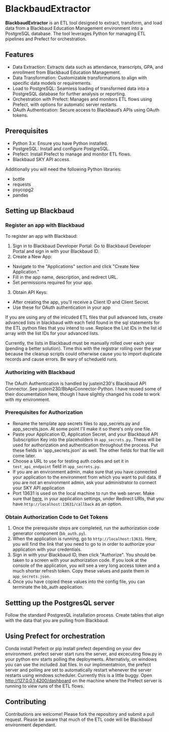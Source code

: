 # BlackbaudExtractor

**BlackbaudExtractor** is an ETL tool designed to extract, transform, and load data from a Blackbaud Education Management environment into a PostgreSQL database. The tool leverages Python for managing ETL pipelines and Prefect for orchestration.

## Features
- Data Extraction: Extracts data such as attendance, transcripts, GPA, and enrollment from Blackbaud Education Management.
- Data Transformation: Customizable transformations to align with specific data models or requirements.
- Load to PostgreSQL: Seamless loading of transformed data into a PostgreSQL database for further analysis or reporting.
- Orchestration with Prefect: Manages and monitors ETL flows using Prefect, with options for automatic server restarts.
- OAuth Authentication: Secure access to Blackbaud’s APIs using OAuth tokens.

## Prerequisites
- Python 3.x: Ensure you have Python installed.
- PostgreSQL: Install and configure PostgreSQL.
- Prefect: Install Prefect to manage and monitor ETL flows.
- Blackbaud SKY API access.

Additionally you will need the following Python libraries:
- bottle
- requests
- psycopg2
- pandas

## Setting up Blackbaud
### Register an app with Blackbaud
To register an app with Blackbaud:
1. Sign in to Blackbaud Developer Portal: Go to Blackbaud Developer Portal and sign in with your Blackbaud ID.
2. Create a New App:
- Navigate to the "Applications" section and click "Create New Application."
- Fill in the app name, description, and redirect URL.
- Set permissions required for your app.
3. Obtain API Keys:
- After creating the app, you'll receive a Client ID and Client Secret.
- Use these for OAuth authentication in your app

If you are using any of the inlcuded ETL files that pull advanced lists, create advanced lists in blackbaud with each field found in the sql statements for the ETL python files that you intend to use. Replace the List IDs in the list id array with the list IDs for your advanced lists.

Currently, the lists in Blackbaud must be manually rolled over each year (pending a better solution). Time this with the registrar rolling over the year because the cleanup scripts could otherwise cause you to import duplicate records and cause errors. Be wary of schedueld runs.

### Authorizing with Blackbaud
The OAuth Authentication is handled by justein230's Blackbaud API Connector. See justein230/BbApiConnector-Python. I have reused some of their documentation here, though I have slightly changed his code to work with my environment.

### Prerequisites for Authorization
-  Rename the template app secrets files to app_secrets.py and app_secrets.json. At some point I'll make it so there's only one file.
- Paste your Application ID, Application Secret, and your Blackbaud API Subscription Key into the placeholders in `app_secrets.py`. These will be used for authorization and authentication throughout the process. Put these fields in 'app_secrets.json' as well. The other fields for that file will come later.
- Choose a URL to use for testing auth codes and set it in `test_api_endpoint` field in `app_secrets.py`. 
- If you are an environment admin, make sure that you have connected your application to the environment from which you want to pull data. If you are not an environment admin, ask your administrator to connect your SKY API application
- Port 13631 is used on the local machine to run the web server. Make sure that [here](https://developer.blackbaud.com/apps/), in your application settings, under Redirect URIs, that you have `http://localhost:13631/callback` as an option.

### Obtain Authorization Code to Get Tokens
1. Once the prerequisite steps are completed, run the authorization code generator component (`bb_auth.py`).
2. When the application is running, go to `http://localhost:13631`. Here, you will find the link that you need to go to in order to authorize your application with your credentials.
3. Sign in with your Blackbaud ID, then click "Authorize". You should be taken to a screen with your authorization code. If you look at the console of the application, you will see a very long access token and a much shorter refresh token. Copy these values and paste them in `app_secrets.json`.
4. Once you have copied these values into the config file, you can terminate the bb_auth application.

## Settting up the PostgresQL server
Follow the standard PostgresQL installation process. Create tables that align with the data that you are pulling from Blackbaud.

## Using Prefect for orchestration
Conda install Prefect or pip install prefect depending on your dev environment. prefect server start runs the server, and excecuting flow.py in your python env starts polling the deployments. Alternativly, on windows you can use the included .bat files. In our implimentatnion, the prefect server and polling are set to automatically restart whenever the server restarts using windows scheduler. Currently this is a little buggy. Open http://127.0.0.1:4200/dashboard on the machine where the Prefect server is running to view runs of the ETL flows.

## Contributing
Contributions are welcome! Please fork the repository and submit a pull request. Please be aware that much of the ETL code will be Blackbaud environment dependant. 

